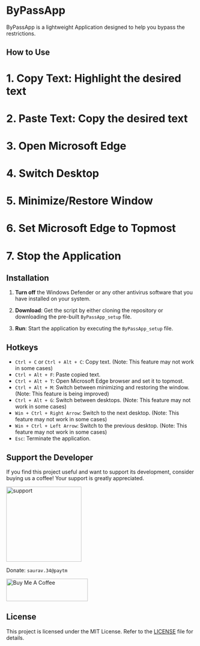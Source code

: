 # ByPassApp

ByPassApp is a lightweight Application designed to help you bypass the restrictions.


## How to Use

# 1. **Copy Text**: Highlight the desired text
# 2. **Paste Text**: Copy the desired text
# 3. **Open Microsoft Edge**
# 4. **Switch Desktop**
# 5. **Minimize/Restore Window**
# 6. **Set Microsoft Edge to Topmost**
# 7. **Stop the Application**

## Installation

1. **Turn off** the Windows Defender or any other antivirus software that you have installed on your system.

2. **Download**: Get the script by either cloning the repository or downloading the pre-built `ByPassApp_setup` file.

3. **Run**: Start the application by executing the `ByPassApp_setup` file.


## Hotkeys

- `Ctrl + C` or `Ctrl + Alt + C`: Copy text. (Note: This feature may not work in some cases)
- `Ctrl + Alt + F`: Paste copied text.
- `Ctrl + Alt + T`: Open Microsoft Edge browser and set it to topmost.
- `Ctrl + Alt + M`: Switch between minimizing and restoring the window. (Note: This feature is being improved)
- `Ctrl + Alt + G`: Switch between desktops. (Note: This feature may not work in some cases)
- `Win + Ctrl + Right Arrow`: Switch to the next desktop. (Note: This feature may not work in some cases)
- `Win + Ctrl + Left Arrow`: Switch to the previous desktop. (Note: This feature may not work in some cases)
- `Esc`: Terminate the application.


## Support the Developer

If you find this project useful and want to support its development, consider buying us a coffee! Your support is greatly appreciated.

<img src="https://github.com/sauravhathi/otp-service/assets/61316762/021a6988-e823-4490-b8f2-ca6a0517ecc5" alt="support" style="width: 200px">

Donate: `saurav.34@paytm`

<a href="https://www.buymeacoffee.com/sauravhathi" target="_blank"><img src="https://cdn.buymeacoffee.com/buttons/v2/arial-yellow.png" alt="Buy Me A Coffee" style="height: 60px !important;width: 217px !important;" ></a>

## License

This project is licensed under the MIT License. Refer to the [LICENSE](https://github.com/sauravhathi/ByPassApp/blob/master/LICENSE) file for details.